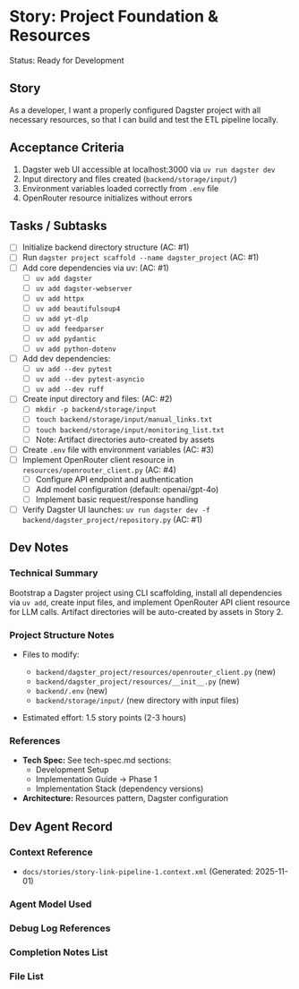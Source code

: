 # Story: Project Foundation & Resources

Status: Ready for Development

## Story

As a developer,
I want a properly configured Dagster project with all necessary resources,
so that I can build and test the ETL pipeline locally.

## Acceptance Criteria

1. Dagster web UI accessible at localhost:3000 via `uv run dagster dev`
2. Input directory and files created (`backend/storage/input/`)
3. Environment variables loaded correctly from `.env` file
4. OpenRouter resource initializes without errors

## Tasks / Subtasks

- [ ] Initialize backend directory structure (AC: #1)
- [ ] Run `dagster project scaffold --name dagster_project` (AC: #1)
- [ ] Add core dependencies via uv: (AC: #1)
  - [ ] `uv add dagster`
  - [ ] `uv add dagster-webserver`
  - [ ] `uv add httpx`
  - [ ] `uv add beautifulsoup4`
  - [ ] `uv add yt-dlp`
  - [ ] `uv add feedparser`
  - [ ] `uv add pydantic`
  - [ ] `uv add python-dotenv`
- [ ] Add dev dependencies:
  - [ ] `uv add --dev pytest`
  - [ ] `uv add --dev pytest-asyncio`
  - [ ] `uv add --dev ruff`
- [ ] Create input directory and files: (AC: #2)
  - [ ] `mkdir -p backend/storage/input`
  - [ ] `touch backend/storage/input/manual_links.txt`
  - [ ] `touch backend/storage/input/monitoring_list.txt`
  - [ ] Note: Artifact directories auto-created by assets
- [ ] Create `.env` file with environment variables (AC: #3)
- [ ] Implement OpenRouter client resource in `resources/openrouter_client.py` (AC: #4)
  - [ ] Configure API endpoint and authentication
  - [ ] Add model configuration (default: openai/gpt-4o)
  - [ ] Implement basic request/response handling
- [ ] Verify Dagster UI launches: `uv run dagster dev -f backend/dagster_project/repository.py` (AC: #1)

## Dev Notes

### Technical Summary

Bootstrap a Dagster project using CLI scaffolding, install all dependencies via `uv add`, create input files, and implement OpenRouter API client resource for LLM calls. Artifact directories will be auto-created by assets in Story 2.

### Project Structure Notes

- Files to modify:
  - `backend/dagster_project/resources/openrouter_client.py` (new)
  - `backend/dagster_project/resources/__init__.py` (new)
  - `backend/.env` (new)
  - `backend/storage/input/` (new directory with input files)

- Estimated effort: 1.5 story points (2-3 hours)

### References

- **Tech Spec:** See tech-spec.md sections:
  - Development Setup
  - Implementation Guide → Phase 1
  - Implementation Stack (dependency versions)
- **Architecture:** Resources pattern, Dagster configuration

## Dev Agent Record

### Context Reference

- `docs/stories/story-link-pipeline-1.context.xml` (Generated: 2025-11-01)

### Agent Model Used

<!-- Will be populated during dev-story execution -->

### Debug Log References

<!-- Will be populated during dev-story execution -->

### Completion Notes List

<!-- Will be populated during dev-story execution -->

### File List

<!-- Will be populated during dev-story execution -->
